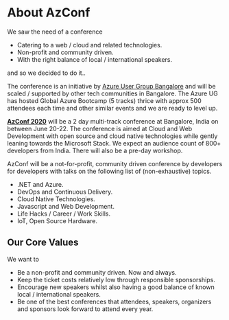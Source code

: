 # About AzConf

We saw the need of a conference

- Catering to a web / cloud and related technologies.
- Non-profit and community driven.
- With the right balance of local / international speakers.

and so we decided to do it..

The conference is an initiative by [Azure User Group Bangalore](https://www.meetup.com/Microsoft-Azure-Bangalore/) and will be scaled / supported by other tech communities in Bangalore. The Azure UG has hosted Global Azure Bootcamp (5 tracks) thrice with approx 500 attendees each time and other similar events and we are ready to level up.

**[AzConf 2020](https://www.azconf.dev/)** will be a 2 day multi-track conference at Bangalore, India on between June 20-22. The conference is aimed at Cloud and Web Development with open source and cloud native technologies while gently leaning towards the Microsoft Stack. We expect an audience count of 800+ developers from India. There will also be a pre-day workshop.

AzConf will be a not-for-profit, community driven conference by developers for developers with talks on the following list of (non-exhaustive) topics.

- .NET and Azure.
- DevOps and Continuous Delivery.
- Cloud Native Technologies.
- Javascript and Web Development.
- Life Hacks / Career / Work Skills.
- IoT, Open Source Hardware.

## Our Core Values

We want to

- Be a non-profit and community driven. Now and always.
- Keep the ticket costs relatively low through responsible sponsorships.
- Encourage new speakers whilst also having a good balance of known local / international speakers.
- Be one of the best conferences that attendees, speakers, organizers and sponsors look forward to attend every year.

